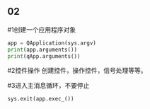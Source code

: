 ## 02

#1创建一个应用程序对象
```python
app = QApplication(sys.argv)
print(app.arguments())
print(qApp.arguments())
```

#2控件操作
创建控件，操作控件，信号处理等等。


#3进入主消息循环，不要停止
```python
sys.exit(app.exec_())
```

